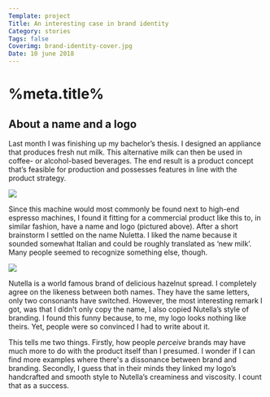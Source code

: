 ```yaml
---
Template: project
Title: An interesting case in brand identity
Category: stories
Tags: false
Coverimg: brand-identity-cover.jpg
Date: 10 june 2018
---
```


# %meta.title%

## About a name and a logo

Last month I was finishing up my bachelor’s thesis. I designed an appliance that produces fresh nut milk. This alternative milk can then be used in coffee- or alcohol-based beverages. The end result is a product concept that’s feasible for production and possesses features in line with the product strategy. 

<img src="/assets/%meta.category%/nuletta-logo.png" class="small">

Since this machine would most commonly be found next to high-end espresso machines, I found it fitting for a commercial product like this to, in similar fashion, have a name and logo (pictured above). After a short brainstorm I settled on the name Nuletta. I liked the name because it sounded somewhat Italian and could be roughly translated as ‘new milk’. Many people seemed to recognize something else, though.

<img src="/assets/%meta.category%/nutella-logo.png" class="small">

Nutella is a world famous brand of delicious hazelnut spread. I completely agree on the likeness between both names. They have the same letters, only two consonants have switched. However, the most interesting remark I got, was that I didn’t only copy the name, I also copied Nutella’s style of branding. I found this funny because, to me, my logo looks nothing like theirs. Yet, people were so convinced I had to write about it.

This tells me two things. Firstly, how people *perceive* brands may have much more to do with the product itself than I presumed. I wonder if I can find more examples where there's a dissonance between brand and branding. Secondly, I guess that in their minds they linked my logo’s handcrafted and smooth style to Nutella’s creaminess and viscosity. I count that as a success.